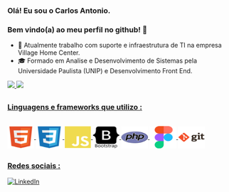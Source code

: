 ### Olá! Eu sou o Carlos Antonio.
### Bem vindo(a) ao meu perfil no github! 👋

- 🔭 Atualmente trabalho com suporte e infraestrutura de TI na empresa Village Home Center.
- 🎓 Formado em Analise e Desenvolvimento de Sistemas pela Universidade Paulista (UNIP) e Desenvolvimento Front End.

 <div>
  <a href="https://github.com/carlosg-silva">
  <img height="140em" src="https://github-readme-stats.vercel.app/api?username=carlosg-silva&show_icons=true&theme=onedark&include_all_commits=true&count_private=true"/>
   <img height="140em" src="https://github-readme-stats.vercel.app/api/top-langs/?username=carlosg-silva&layout=compact&langs_count=7&theme=onedark"/>
  
</div>
 
 ##
 
 ### Linguagens e frameworks que utilizo :
  
  <div style="display: inline_block"><br>
    <img align="center" alt="Carlos-HTML" height="50" width="60" src="https://raw.githubusercontent.com/devicons/devicon/master/icons/html5/html5-original.svg">
     <img align="center" alt="Carlos-CSS" height="50" width="60" src="https://raw.githubusercontent.com/devicons/devicon/master/icons/css3/css3-original.svg">
    <img align="center" alt="Carlos-Js" height="50" width="60" src="https://raw.githubusercontent.com/devicons/devicon/master/icons/javascript/javascript-plain.svg">
    <img align="center" alt="Carlos-Js" height="50" width="60" src="https://github.com/devicons/devicon/blob/master/icons/bootstrap/bootstrap-plain-wordmark.svg">
    <img align="center" alt="Carlos-Js" height="50" width="60" src="https://github.com/devicons/devicon/blob/master/icons/php/php-original.svg">
     <img align="center" alt="Carlos-Js" height="50" width="60" src="https://github.com/devicons/devicon/blob/master/icons/figma/figma-original.svg">
     <img align="center" alt="Carlos-Js" height="50" width="60" src="https://github.com/devicons/devicon/blob/master/icons/git/git-original-wordmark.svg">
   
</div>
  
  ##
 
 ### Redes sociais :
  
  [![LinkedIn](https://img.shields.io/badge/LinkedIn-0077B5?style=for-the-badge&logo=linkedin&logoColor=white)](https://www.linkedin.com/in/carlos-antonio-647bb51b1/)
  
